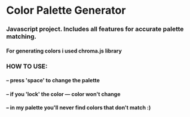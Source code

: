 # Color Palette Generator
### Javascript project. Includes all features for accurate palette matching.
#### For generating colors i used chroma.js library 
### HOW TO USE: 
#### – press 'space' to change the palette 
#### – if you 'lock' the color — color won't change
#### – in my palette you'll never find colors that don't match :)
